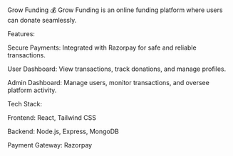 Grow Funding 💰
Grow Funding is an online funding platform where users can donate seamlessly.

Features:

Secure Payments: Integrated with Razorpay for safe and reliable transactions.

User Dashboard: View transactions, track donations, and manage profiles.

Admin Dashboard: Manage users, monitor transactions, and oversee platform activity.

Tech Stack:

Frontend: React, Tailwind CSS

Backend: Node.js, Express, MongoDB

Payment Gateway: Razorpay

